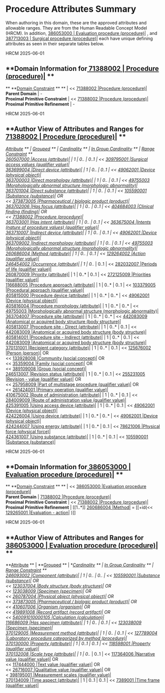 # Procedure Attributes Summary

When authoring in this domain, these are the approved attributes and allowable ranges. They are from the Human Readable Concept Model (HRCM). In addition, [ 386053000 | Evaluation procedure (procedure)|](http://snomed.info/id/386053000 "386053000 | Evaluation procedure \(procedure\) |") , and [ 387713003 | Surgical procedure (procedure)|](http://snomed.info/id/387713003 "387713003 | Surgical procedure \(procedure\) |") each have unique defining attributes as seen in their separate tables below.

HRCM 2025-06-01 

  

**Domain Information for[ 71388002 | Procedure (procedure)|](http://snomed.info/id/71388002 "71388002 | Procedure \(procedure\) |") **  
---  
** **[Domain Constraint](https://confluence.ihtsdotools.org/display/DOCGLOSS/Domain+Constraint "Glossary link: Domain Constraint") ** ** |  << [ 71388002 |Procedure (procedure)|](http://snomed.info/id/71388002 "71388002 | Procedure \(procedure\) |")  
**Parent Domain** | -  
**Proximal Primitive Constraint** |  << [ 71388002 |Procedure (procedure)|](http://snomed.info/id/71388002 "71388002 | Procedure \(procedure\) |")  
**Proximal Primitive Refinement** | -  
  
HRCM 2025-06-01 

  

**Author View of Attributes and Ranges for[ 71388002 | Procedure (procedure)|](http://snomed.info/id/71388002 "71388002 | Procedure \(procedure\) |") **  
---  
**[Attribute](https://confluence.ihtsdotools.org/display/DOCGLOSS/Concept+model+attribute "Glossary link: Concept model attribute") ** |  **[Grouped](https://confluence.ihtsdotools.org/display/DOCGLOSS/Grouped+attribute "Glossary link: Grouped attribute") ** |  **[Cardinality](https://confluence.ihtsdotools.org/display/DOCGLOSS/Attribute+cardinality+constraint "Glossary link: Attribute cardinality constraint") ** |  **[In Group Cardinality](https://confluence.ihtsdotools.org/display/DOCGLOSS/Attribute+in+group+cardinality+constraint "Glossary link: Attribute in group cardinality constraint") ** |  **[Range Constraint](https://confluence.ihtsdotools.org/display/DOCGLOSS/Range+constraint "Glossary link: Range constraint") **  
[ 260507000 |Access (attribute)|](http://snomed.info/id/260507000 "260507000 | Access \(attribute\) |") |  1  |  0..*  |  0..1  |  << [ 309795001 |Surgical access values (qualifier value)|](http://snomed.info/id/309795001 "309795001 | Surgical access values \(qualifier value\) |")  
[ 363699004 |Direct device (attribute)|](http://snomed.info/id/363699004 "363699004 | Direct device \(attribute\) |") |  1  |  0..*  |  0..1  |  << [ 49062001 |Device (physical object)|](http://snomed.info/id/49062001 "49062001 | Device \(physical object\) |")  
[ 363700003 |Direct morphology (attribute)|](http://snomed.info/id/363700003 "363700003 | Direct morphology \(attribute\) |") |  1  |  0..*  |  0..1  |  << [ 49755003 |Morphologically abnormal structure (morphologic abnormality)|](http://snomed.info/id/49755003 "49755003 | Morphologically abnormal structure \(morphologic abnormality\) |")  
[ 363701004 |Direct substance (attribute)|](http://snomed.info/id/363701004 "363701004 | Direct substance \(attribute\) |") |  1  |  0..*  |  0..1  |  << [ 105590001 |Substance (substance)|](http://snomed.info/id/105590001 "105590001 | Substance \(substance\) |") OR  
<< [ 373873005 |Pharmaceutical / biologic product (product)|](http://snomed.info/id/373873005 "373873005 | Pharmaceutical / biologic product \(product\) |")  
[ 363702006 |Has focus (attribute)|](http://snomed.info/id/363702006 "363702006 | Has focus \(attribute\) |") |  1  |  0..*  |  0..1  |  << [ 404684003 |Clinical finding (finding)|](http://snomed.info/id/404684003 "404684003 | Clinical finding \(finding\) |") OR  
<< [ 71388002 |Procedure (procedure)|](http://snomed.info/id/71388002 "71388002 | Procedure \(procedure\) |")  
[ 363703001 |Has intent (attribute)|](http://snomed.info/id/363703001 "363703001 | Has intent \(attribute\) |") |  1  |  0..*  |  0..1  |  << [ 363675004 |Intents (nature of procedure values) (qualifier value)|](http://snomed.info/id/363675004 "363675004 | Intents \(nature of procedure values\) \(qualifier value\) |")  
[ 363710007 |Indirect device (attribute)|](http://snomed.info/id/363710007 "363710007 | Indirect device \(attribute\) |") |  1  |  0..*  |  0..1  |  << [ 49062001 |Device (physical object)|](http://snomed.info/id/49062001 "49062001 | Device \(physical object\) |")  
[ 363709002 |Indirect morphology (attribute)|](http://snomed.info/id/363709002 "363709002 | Indirect morphology \(attribute\) |") |  1  |  0..*  |  0..1  |  << [ 49755003 |Morphologically abnormal structure (morphologic abnormality)|](http://snomed.info/id/49755003 "49755003 | Morphologically abnormal structure \(morphologic abnormality\) |")  
[ 260686004 |Method (attribute)|](http://snomed.info/id/260686004 "260686004 | Method \(attribute\) |") |  1  |  0..*  |  0..1  |  << [ 129264002 |Action (qualifier value)|](http://snomed.info/id/129264002 "129264002 | Action \(qualifier value\) |")  
[ 246454002 |Occurrence (attribute)|](http://snomed.info/id/246454002 "246454002 | Occurrence \(attribute\) |") |  1  |  0..*  |  0..1  |  << [ 282032007 |Periods of life (qualifier value)|](http://snomed.info/id/282032007 "282032007 | Periods of life \(qualifier value\) |")  
[ 260870009 |Priority (attribute)|](http://snomed.info/id/260870009 "260870009 | Priority \(attribute\) |") |  1  |  0..*  |  0..1  |  << [ 272125009 |Priorities (qualifier value)|](http://snomed.info/id/272125009 "272125009 | Priorities \(qualifier value\) |")  
[ 116688005 |Procedure approach (attribute)|](http://snomed.info/id/116688005 "116688005 | Procedure approach \(attribute\) |") |  1  |  0..*  |  0..1  |  << [ 103379005 |Procedural approach (qualifier value)|](http://snomed.info/id/103379005 "103379005 | Procedural approach \(qualifier value\) |")  
[ 405815000 |Procedure device (attribute)|](http://snomed.info/id/405815000 "405815000 | Procedure device \(attribute\) |") |  1  |  0..*  |  0..*  |  << [ 49062001 |Device (physical object)|](http://snomed.info/id/49062001 "49062001 | Device \(physical object\) |")  
[ 405816004 |Procedure morphology (attribute)|](http://snomed.info/id/405816004 "405816004 | Procedure morphology \(attribute\) |") |  1  |  0..*  |  0..*  |  << [ 49755003 |Morphologically abnormal structure (morphologic abnormality)|](http://snomed.info/id/49755003 "49755003 | Morphologically abnormal structure \(morphologic abnormality\) |")  
[ 363704007 |Procedure site (attribute)|](http://snomed.info/id/363704007 "363704007 | Procedure site \(attribute\) |") |  1  |  0..*  |  0..*  |  << [ 442083009 |Anatomical or acquired body structure (body structure)|](http://snomed.info/id/442083009 "442083009 | Anatomical or acquired body structure \(body structure\) |")  
[ 405813007 |Procedure site - Direct (attribute)|](http://snomed.info/id/405813007 "405813007 | Procedure site - Direct \(attribute\) |") |  1  |  0..*  |  0..1  |  << [ 442083009 |Anatomical or acquired body structure (body structure)|](http://snomed.info/id/442083009 "442083009 | Anatomical or acquired body structure \(body structure\) |")  
[ 405814001 |Procedure site - Indirect (attribute)|](http://snomed.info/id/405814001 "405814001 | Procedure site - Indirect \(attribute\) |") |  1  |  0..*  |  0..1  |  << [ 442083009 |Anatomical or acquired body structure (body structure)|](http://snomed.info/id/442083009 "442083009 | Anatomical or acquired body structure \(body structure\) |")  
[ 370131001 |Recipient category (attribute)|](http://snomed.info/id/370131001 "370131001 | Recipient category \(attribute\) |") |  1  |  0..*  |  0..1  |  << [ 125676002 |Person (person)|](http://snomed.info/id/125676002 "125676002 | Person \(person\) |") OR  
<< [ 133928008 |Community (social concept)|](http://snomed.info/id/133928008 "133928008 | Community \(social concept\) |") OR  
<< [ 35359004 |Family (social concept)|](http://snomed.info/id/35359004 "35359004 | Family \(social concept\) |") OR  
<< [ 389109008 |Group (social concept)|](http://snomed.info/id/389109008 "389109008 | Group \(social concept\) |")  
[ 246513007 |Revision status (attribute)|](http://snomed.info/id/246513007 "246513007 | Revision status \(attribute\) |") |  1  |  0..*  |  0..1  |  << [ 255231005 |Revision - value (qualifier value)|](http://snomed.info/id/255231005 "255231005 | Revision - value \(qualifier value\) |") OR  
<< [ 257958009 |Part of multistage procedure (qualifier value)|](http://snomed.info/id/257958009 "257958009 | Part of multistage procedure \(qualifier value\) |") OR  
<< [ 261424001 |Primary operation (qualifier value)|](http://snomed.info/id/261424001 "261424001 | Primary operation \(qualifier value\) |")  
[ 410675002 |Route of administration (attribute)|](http://snomed.info/id/410675002 "410675002 | Route of administration \(attribute\) |") |  1  |  0..*  |  0..1  |  << [ 284009009 |Route of administration value (qualifier value)|](http://snomed.info/id/284009009 "284009009 | Route of administration value \(qualifier value\) |")  
[ 425391005 |Using access device (attribute)|](http://snomed.info/id/425391005 "425391005 | Using access device \(attribute\) |") |  1  |  0..*  |  0..1  |  << [ 49062001 |Device (physical object)|](http://snomed.info/id/49062001 "49062001 | Device \(physical object\) |")  
[ 424226004 |Using device (attribute)|](http://snomed.info/id/424226004 "424226004 | Using device \(attribute\) |") |  1  |  0..*  |  0..*  |  << [ 49062001 |Device (physical object)|](http://snomed.info/id/49062001 "49062001 | Device \(physical object\) |")  
[ 424244007 |Using energy (attribute)|](http://snomed.info/id/424244007 "424244007 | Using energy \(attribute\) |") |  1  |  0..*  |  0..1  |  << [ 78621006 |Physical force (physical force)|](http://snomed.info/id/78621006 "78621006 | Physical force \(physical force\) |")  
[ 424361007 |Using substance (attribute)|](http://snomed.info/id/424361007 "424361007 | Using substance \(attribute\) |") |  1  |  0..*  |  0..1  |  << [ 105590001 |Substance (substance)|](http://snomed.info/id/105590001 "105590001 | Substance \(substance\) |")  
  
  

  

HRCM 2025-06-01 

  

**Domain Information for[ 386053000 | Evaluation procedure (procedure)|](http://snomed.info/id/386053000 "386053000 | Evaluation procedure \(procedure\) |") **  
---  
** **[Domain Constraint](https://confluence.ihtsdotools.org/display/DOCGLOSS/Domain+Constraint "Glossary link: Domain Constraint") ** ** |  << [ 386053000 |Evaluation procedure (procedure)|](http://snomed.info/id/386053000 "386053000 | Evaluation procedure \(procedure\) |")  
**Parent Domain** |  [ 71388002 |Procedure (procedure)|](http://snomed.info/id/71388002 "71388002 | Procedure \(procedure\) |")  
**Proximal Primitive Constraint** |  << [ 71388002 |Procedure (procedure)|](http://snomed.info/id/71388002 "71388002 | Procedure \(procedure\) |")  
**Proximal Primitive Refinement** |  [[1..*]]  [ 260686004 |Method|](http://snomed.info/id/260686004 "260686004 | Method |") = [[+id(<< [ 129265001 |Evaluation - action|](http://snomed.info/id/129265001 "129265001 | Evaluation - action |") )]]  
  
HRCM 2025-06-01 

  

**Author View of Attributes and Ranges for[ 386053000 | Evaluation procedure (procedure)|](http://snomed.info/id/386053000 "386053000 | Evaluation procedure \(procedure\) |") **  
---  
**[Attribute](https://confluence.ihtsdotools.org/display/DOCGLOSS/Concept+model+attribute "Glossary link: Concept model attribute") ** |  **[Grouped](https://confluence.ihtsdotools.org/display/DOCGLOSS/Grouped+attribute "Glossary link: Grouped attribute") ** |  **[Cardinality](https://confluence.ihtsdotools.org/display/DOCGLOSS/Attribute+cardinality+constraint "Glossary link: Attribute cardinality constraint") ** |  **[In Group Cardinality](https://confluence.ihtsdotools.org/display/DOCGLOSS/Attribute+in+group+cardinality+constraint "Glossary link: Attribute in group cardinality constraint") ** |  **[Range Constraint](https://confluence.ihtsdotools.org/display/DOCGLOSS/Range+constraint "Glossary link: Range constraint") **  
[ 246093002 |Component (attribute)|](http://snomed.info/id/246093002 "246093002 | Component \(attribute\) |") |  1  |  0..*  |  0..*  |  << [ 105590001 |Substance (substance)|](http://snomed.info/id/105590001 "105590001 | Substance \(substance\) |") OR  
<< [ 123037004 |Body structure (body structure)|](http://snomed.info/id/123037004 "123037004 | Body structure \(body structure\) |") OR  
<< [ 123038009 |Specimen (specimen)|](http://snomed.info/id/123038009 "123038009 | Specimen \(specimen\) |") OR  
<< [ 260787004 |Physical object (physical object)|](http://snomed.info/id/260787004 "260787004 | Physical object \(physical object\) |") OR  
<< [ 373873005 |Pharmaceutical / biologic product (product)|](http://snomed.info/id/373873005 "373873005 | Pharmaceutical / biologic product \(product\) |") OR  
<< [ 410607006 |Organism (organism)|](http://snomed.info/id/410607006 "410607006 | Organism \(organism\) |") OR  
<< [ 419891008 |Record artifact (record artifact)|](http://snomed.info/id/419891008 "419891008 | Record artifact \(record artifact\) |") OR  
<< [ 540091010000105 |Calculation (calculation)|](http://snomed.info/id/540091010000105 "540091010000105 | Calculation \(calculation\) |")  
[ 116686009 |Has specimen (attribute)|](http://snomed.info/id/116686009 "116686009 | Has specimen \(attribute\) |") |  1  |  0..*  |  0..1  |  << [ 123038009 |Specimen (specimen)|](http://snomed.info/id/123038009 "123038009 | Specimen \(specimen\) |")  
[ 370129005 |Measurement method (attribute)|](http://snomed.info/id/370129005 "370129005 | Measurement method \(attribute\) |") |  1  |  0..*  |  0..1  |  << [ 127789004 |Laboratory procedure categorized by method (procedure)|](http://snomed.info/id/127789004 "127789004 | Laboratory procedure categorized by method \(procedure\) |")  
[ 370130000 |Property (attribute)|](http://snomed.info/id/370130000 "370130000 | Property \(attribute\) |") |  1  |  0..1  |  0..1  |  << [ 118598001 |Property (qualifier value)|](http://snomed.info/id/118598001 "118598001 | Property \(qualifier value\) |")  
[ 370132008 |Scale type (attribute)|](http://snomed.info/id/370132008 "370132008 | Scale type \(attribute\) |") |  1  |  0..*  |  0..1  |  << [ 117364006 |Narrative value (qualifier value)|](http://snomed.info/id/117364006 "117364006 | Narrative value \(qualifier value\) |") OR  
<< [ 117444000 |Text value (qualifier value)|](http://snomed.info/id/117444000 "117444000 | Text value \(qualifier value\) |") OR  
<< [ 26716007 |Qualitative value (qualifier value)|](http://snomed.info/id/26716007 "26716007 | Qualitative value \(qualifier value\) |") OR  
< [ 398195001 |Measurement scales (qualifier value)|](http://snomed.info/id/398195001 "398195001 | Measurement scales \(qualifier value\) |")  
[ 370134009 |Time aspect (attribute)|](http://snomed.info/id/370134009 "370134009 | Time aspect \(attribute\) |") |  1  |  0..1  |  0..1  |  << [ 7389001 |Time frame (qualifier value)|](http://snomed.info/id/7389001 "7389001 | Time frame \(qualifier value\) |")  
  
  

  

  

  

